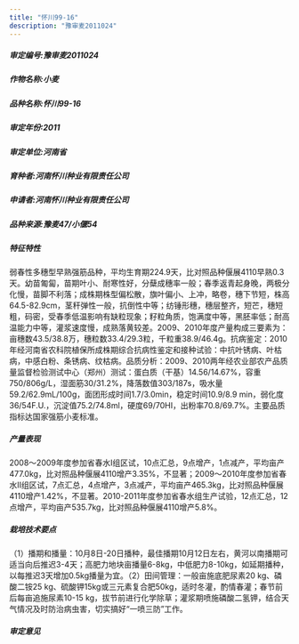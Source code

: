 ```yaml
---
title: "怀川99-16"
description: "豫审麦2011024"
---
```

##### 审定编号:豫审麦2011024

##### 作物名称:小麦

##### 品种名称:怀川99-16

##### 审定年份:2011

##### 审定单位:河南省

##### 育种者:河南怀川种业有限责任公司

##### 申请者:河南怀川种业有限责任公司

##### 品种来源:豫麦47/小偃54


##### 特征特性
弱春性多穗型早熟强筋品种，平均生育期224.9天，比对照品种偃展4110早熟0.3天。幼苗匍匐，苗期叶小、耐寒性好，分蘖成穗率一般；春季返青起身晚，两极分化慢，苗脚不利落；成株期株型偏松散，旗叶偏小、上冲，略卷，穗下节短，株高64.5-82.9cm，茎秆弹性一般，抗倒性中等；纺锤形穗，穗层整齐，短芒，穗短粗，码密，受春季低温影响有缺粒现象；籽粒角质，饱满度中等，黑胚率低；耐高温能力中等，灌浆速度慢，成熟落黄较差。2009、2010年度产量构成三要素为：亩穗数43.5/38.8万，穗粒数33.4/29.3粒，千粒重38.9/46.4g。抗病鉴定：2010年经河南省农科院植保所成株期综合抗病性鉴定和接种试验：中抗叶锈病、叶枯病，中感白粉、条锈病、纹枯病。品质分析：2009、2010两年经农业部农产品质量监督检验测试中心（郑州）测试：蛋白质（干基）14.56/14.67%，容重750/806g/L，湿面筋30/31.2%，降落数值303/187s，吸水量59.2/62.9mL/100g，面团形成时间1.7/3.0min，稳定时间10.9/8.9 min，弱化度36/54F.U.，沉淀值75.2/74.8ml，硬度69/70HI，出粉率70.8/69.7%。主要品质指标达国家强筋小麦标准。


##### 产量表现
2008～2009年度参加省春水Ⅰ组区试，10点汇总，9点增产，1点减产，平均亩产477.0kg，比对照品种偃展4110增产3.35%，不显著；2009～2010年度参加省春水Ⅱ组区试，7点汇总，4点增产，3点减产，平均亩产465.3kg，比对照品种偃展4110增产1.42%，不显著。2010-2011年度参加省春水组生产试验，12点汇总，12点增产，平均亩产535.7kg，比对照品种偃展4110增产5.8%。


##### 栽培技术要点
（1）播期和播量：10月8日-20日播种，最佳播期10月12日左右，黄河以南播期可适当向后推迟3-4天；高肥力地块亩播量6-8kg，中低肥力8-10kg，如延期播种，以每推迟3天增加0.5kg播量为宜。（2）田间管理：一般亩施底肥尿素20 kg、磷酸二铵25 kg、硫酸钾15kg或三元素复合肥50kg，适时冬灌，酌情春灌；春节前后每亩追施尿素10-15 kg，拔节前进行化学除草；灌浆期喷施磷酸二氢钾，结合天气情况及时防治病虫害，切实搞好“一喷三防”工作。


##### 审定意见

